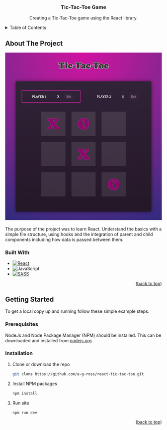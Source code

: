 <a name="readme-top"></a>

<!-- PROJECT TITLE -->
<br />
<div align="center">
  <h3 align="center">Tic-Tac-Toe Game</h3>
  <p align="center">
    Creating a Tic-Tac-Toe game using the React library.
  </p>
</div>

<!-- TABLE OF CONTENTS -->
<details>
  <summary>Table of Contents</summary>
  <ol>
    <li>
      <a href="#about-the-project">About The Project</a>
      <ul>
        <li><a href="#built-with">Built With</a></li>
      </ul>
    </li>
    <li>
      <a href="#getting-started">Getting Started</a>
      <ul>
        <li><a href="#prerequisites">Prerequisites</a></li>
        <li><a href="#installation">Installation</a></li>
      </ul>
    </li>
  </ol>
</details>

<!-- ABOUT THE PROJECT -->
## About The Project

<div align="left">
<img src="images/screenshot.png" width="600px" />
</div>
<br>
The purpose of the project was to learn React. Understand the basics with  a simple file structure, using hooks and the integration of parent and child components including how data is passed between them.

### Built With

- [![React][React.js]][React-url]
- ![JavaScript][JavaScript.js]
- [![SASS][SASS]][SASS-url]

<p align="right">(<a href="#readme-top">back to top</a>)</p>

<!-- GETTING STARTED -->
## Getting Started

To get a local copy up and running follow these simple example steps.

### Prerequisites

NodeJs and Node Package Manager (NPM) should be installed. This can be downloaded and installed from [nodejs.org](https://nodejs.org/en/download).

### Installation

1. Clone or download the repo
   ```sh
   git clone https://github.com/a-g-ross/react-tic-tac-toe.git
   ```
2. Install NPM packages
   ```sh
   npm install
   ```
3. Run site
   ```sh
   npm run dev
   ```

<p align="right">(<a href="#readme-top">back to top</a>)</p>

<!-- MARKDOWN LINKS & IMAGES -->
[React.js]: https://img.shields.io/badge/React-20232A?style=for-the-badge&logo=react&logoColor=61DAFB
[React-url]: https://reactjs.org/
[JavaScript.js]: https://img.shields.io/badge/javascript-%23323330.svg?style=for-the-badge&logo=javascript&logoColor=%23F7DF1E
[SASS]: https://img.shields.io/badge/SASS-hotpink.svg?style=for-the-badge&logo=SASS&logoColor=white
[SASS-url]: https://sass-lang.com